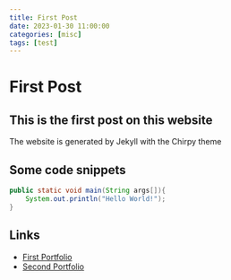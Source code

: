 ```yaml
---
title: First Post
date: 2023-01-30 11:00:00
categories: [misc]
tags: [test]
---
```


# First Post

## This is the first post on this website

The website is generated by Jekyll with the Chirpy theme

## Some code snippets

```java
public static void main(String args[]){
    System.out.println("Hello World!");
}
```

## Links

* [First Portfolio](https://kdesp73.github.io/My-Portfolio/)
* [Second Portfolio](https://users.iee.ihu.gr/~iee2021035/my-portfolio/)

